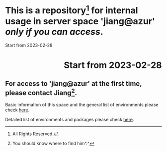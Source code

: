 
# This is a repository[^1] for internal usage in server space 'jiang@azur' *only if you can access*.
Start from 2023-02-28
<h1 style="text-align:right"> Start from 2023-02-28 </h1>

## For access to 'jiang@azur' at the first time, please contact Jiang[^2].

Basic information of this space and the general list of environments please check [here](https://github.com/ChunqiJIANG/jiang-azur/blob/main/Info_system.md).  

Detailed list of environments and packages please check [here](https://github.com/ChunqiJIANG/jiang-azur/blob/main/List_Environment.md).  





[^1]: All Rights Reserved.
[^2]: You should know where to find him^.^
